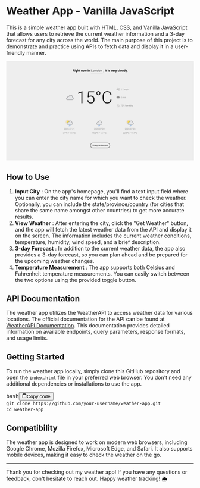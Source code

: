 # Weather App - Vanilla JavaScript

This is a simple weather app built with HTML, CSS, and Vanilla JavaScript that allows users to retrieve the current weather information and a 3-day forecast for any city across the world. The main purpose of this project is to demonstrate and practice using APIs to fetch data and display it in a user-friendly manner.

![1689901228218](image/README/1689901228218.png)

## How to Use

1. **Input City** : On the app's homepage, you'll find a text input field where you can enter the city name for which you want to check the weather. Optionally, you can include the state/province/country (for cities that share the same name amongst other countries) to get more accurate results.
2. **View Weather** : After entering the city, click the "Get Weather" button, and the app will fetch the latest weather data from the API and display it on the screen. The information includes the current weather conditions, temperature, humidity, wind speed, and a brief description.
3. **3-day Forecast** : In addition to the current weather data, the app also provides a 3-day forecast, so you can plan ahead and be prepared for the upcoming weather changes.
4. **Temperature Measurement** : The app supports both Celsius and Fahrenheit temperature measurements. You can easily switch between the two options using the provided toggle button.

## API Documentation

The weather app utilizes the WeatherAPI to access weather data for various locations. The official documentation for the API can be found at [WeatherAPI Documentation](https://www.weatherapi.com/docs/). This documentation provides detailed information on available endpoints, query parameters, response formats, and usage limits.

## Getting Started

To run the weather app locally, simply clone this GitHub repository and open the `index.html` file in your preferred web browser. You don't need any additional dependencies or installations to use the app.

<pre><div class="bg-black rounded-md mb-4"><div class="flex items-center relative text-gray-200 bg-gray-800 px-4 py-2 text-xs font-sans justify-between rounded-t-md"><span>bash</span><button class="flex ml-auto gap-2"><svg stroke="currentColor" fill="none" stroke-width="2" viewBox="0 0 24 24" stroke-linecap="round" stroke-linejoin="round" class="h-4 w-4" height="1em" width="1em" xmlns="http://www.w3.org/2000/svg"><path d="M16 4h2a2 2 0 0 1 2 2v14a2 2 0 0 1-2 2H6a2 2 0 0 1-2-2V6a2 2 0 0 1 2-2h2"></path><rect x="8" y="2" width="8" height="4" rx="1" ry="1"></rect></svg>Copy code</button></div><div class="p-4 overflow-y-auto"><code class="!whitespace-pre hljs language-bash">git clone https://github.com/your-username/weather-app.git
cd weather-app
</code></div></div></pre>

## Compatibility

The weather app is designed to work on modern web browsers, including Google Chrome, Mozilla Firefox, Microsoft Edge, and Safari. It also supports mobile devices, making it easy to check the weather on the go.

---

Thank you for checking out my weather app! If you have any questions or feedback, don't hesitate to reach out. Happy weather tracking! 🌦️
